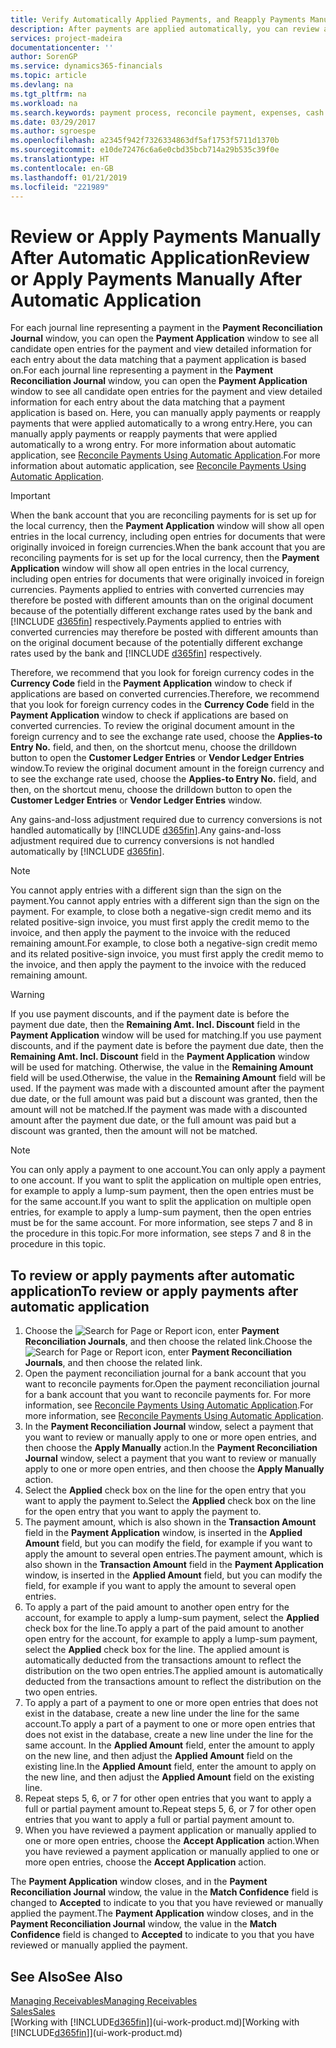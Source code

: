 ```yaml
---
title: Verify Automatically Applied Payments, and Reapply Payments Manually | Microsoft Docs
description: After payments are applied automatically, you can review all the entries for a payment and manually reapply those that were applied incorrectly.
services: project-madeira
documentationcenter: ''
author: SorenGP
ms.service: dynamics365-financials
ms.topic: article
ms.devlang: na
ms.tgt_pltfrm: na
ms.workload: na
ms.search.keywords: payment process, reconcile payment, expenses, cash receipts
ms.date: 03/29/2017
ms.author: sgroespe
ms.openlocfilehash: a2345f942f7326334863df5af1753f5711d1370b
ms.sourcegitcommit: e10de72476c6a6e0cbd35bcb714a29b535c39f0e
ms.translationtype: HT
ms.contentlocale: en-GB
ms.lasthandoff: 01/21/2019
ms.locfileid: "221989"
---
```

# <a name="review-or-apply-payments-manually-after-automatic-application"></a><span data-ttu-id="2f4a6-103">Review or Apply Payments Manually After Automatic Application</span><span class="sxs-lookup"><span data-stu-id="2f4a6-103">Review or Apply Payments Manually After Automatic Application</span></span>
<span data-ttu-id="2f4a6-104">For each journal line representing a payment in the **Payment Reconciliation Journal** window, you can open the **Payment Application** window to see all candidate open entries for the payment and view detailed information for each entry about the data matching that a payment application is based on.</span><span class="sxs-lookup"><span data-stu-id="2f4a6-104">For each journal line representing a payment in the **Payment Reconciliation Journal** window, you can open the **Payment Application** window to see all candidate open entries for the payment and view detailed information for each entry about the data matching that a payment application is based on.</span></span> <span data-ttu-id="2f4a6-105">Here, you can manually apply payments or reapply payments that were applied automatically to a wrong entry.</span><span class="sxs-lookup"><span data-stu-id="2f4a6-105">Here, you can manually apply payments or reapply payments that were applied automatically to a wrong entry.</span></span> <span data-ttu-id="2f4a6-106">For more information about automatic application, see [Reconcile Payments Using Automatic Application](receivables-how-reconcile-payments-auto-application.md).</span><span class="sxs-lookup"><span data-stu-id="2f4a6-106">For more information about automatic application, see [Reconcile Payments Using Automatic Application](receivables-how-reconcile-payments-auto-application.md).</span></span>

> [!IMPORTANT]
>   <span data-ttu-id="2f4a6-107">When the bank account that you are reconciling payments for is set up for the local currency, then the **Payment Application** window will show all open entries in the local currency, including open entries for documents that were originally invoiced in foreign currencies.</span><span class="sxs-lookup"><span data-stu-id="2f4a6-107">When the bank account that you are reconciling payments for is set up for the local currency, then the **Payment Application** window will show all open entries in the local currency, including open entries for documents that were originally invoiced in foreign currencies.</span></span> <span data-ttu-id="2f4a6-108">Payments applied to entries with converted currencies may therefore be posted with different amounts than on the original document because of the potentially different exchange rates used by the bank and [!INCLUDE [d365fin](includes/d365fin_md.md)] respectively.</span><span class="sxs-lookup"><span data-stu-id="2f4a6-108">Payments applied to entries with converted currencies may therefore be posted with different amounts than on the original document because of the potentially different exchange rates used by the bank and [!INCLUDE [d365fin](includes/d365fin_md.md)] respectively.</span></span>

<span data-ttu-id="2f4a6-109">Therefore, we recommend that you look for foreign currency codes in the **Currency Code** field in the **Payment Application** window to check if applications are based on converted currencies.</span><span class="sxs-lookup"><span data-stu-id="2f4a6-109">Therefore, we recommend that you look for foreign currency codes in the **Currency Code** field in the **Payment Application** window to check if applications are based on converted currencies.</span></span> <span data-ttu-id="2f4a6-110">To review the original document amount in the foreign currency and to see the exchange rate used, choose the **Applies-to Entry No.** field, and then, on the shortcut menu, choose the drilldown button to open the **Customer Ledger Entries** or **Vendor Ledger Entries** window.</span><span class="sxs-lookup"><span data-stu-id="2f4a6-110">To review the original document amount in the foreign currency and to see the exchange rate used, choose the **Applies-to Entry No.** field, and then, on the shortcut menu, choose the drilldown button to open the **Customer Ledger Entries** or **Vendor Ledger Entries** window.</span></span>

<span data-ttu-id="2f4a6-111">Any gains-and-loss adjustment required due to currency conversions is not handled automatically by [!INCLUDE [d365fin](includes/d365fin_md.md)].</span><span class="sxs-lookup"><span data-stu-id="2f4a6-111">Any gains-and-loss adjustment required due to currency conversions is not handled automatically by [!INCLUDE [d365fin](includes/d365fin_md.md)].</span></span>

> [!NOTE]  
>   <span data-ttu-id="2f4a6-112">You cannot apply entries with a different sign than the sign on the payment.</span><span class="sxs-lookup"><span data-stu-id="2f4a6-112">You cannot apply entries with a different sign than the sign on the payment.</span></span> <span data-ttu-id="2f4a6-113">For example, to close both a negative-sign credit memo and its related positive-sign invoice, you must first apply the credit memo to the invoice, and then apply the payment to the invoice with the reduced remaining amount.</span><span class="sxs-lookup"><span data-stu-id="2f4a6-113">For example, to close both a negative-sign credit memo and its related positive-sign invoice, you must first apply the credit memo to the invoice, and then apply the payment to the invoice with the reduced remaining amount.</span></span>

> [!WARNING]  
>   <span data-ttu-id="2f4a6-114">If you use payment discounts, and if the payment date is before the payment due date, then the **Remaining Amt. Incl. Discount** field in the **Payment Application** window will be used for matching.</span><span class="sxs-lookup"><span data-stu-id="2f4a6-114">If you use payment discounts, and if the payment date is before the payment due date, then the **Remaining Amt. Incl. Discount** field in the **Payment Application** window will be used for matching.</span></span> <span data-ttu-id="2f4a6-115">Otherwise, the value in the **Remaining Amount** field will be used.</span><span class="sxs-lookup"><span data-stu-id="2f4a6-115">Otherwise, the value in the **Remaining Amount** field will be used.</span></span> <span data-ttu-id="2f4a6-116">If the payment was made with a discounted amount after the payment due date, or the full amount was paid but a discount was granted, then the amount will not be matched.</span><span class="sxs-lookup"><span data-stu-id="2f4a6-116">If the payment was made with a discounted amount after the payment due date, or the full amount was paid but a discount was granted, then the amount will not be matched.</span></span>

> [!NOTE]  
>   <span data-ttu-id="2f4a6-117">You can only apply a payment to one account.</span><span class="sxs-lookup"><span data-stu-id="2f4a6-117">You can only apply a payment to one account.</span></span> <span data-ttu-id="2f4a6-118">If you want to split the application on multiple open entries, for example to apply a lump-sum payment, then the open entries must be for the same account.</span><span class="sxs-lookup"><span data-stu-id="2f4a6-118">If you want to split the application on multiple open entries, for example to apply a lump-sum payment, then the open entries must be for the same account.</span></span> <span data-ttu-id="2f4a6-119">For more information, see steps 7 and 8 in the procedure in this topic.</span><span class="sxs-lookup"><span data-stu-id="2f4a6-119">For more information, see steps 7 and 8 in the procedure in this topic.</span></span>

## <a name="to-review-or-apply-payments-after-automatic-application"></a><span data-ttu-id="2f4a6-120">To review or apply payments after automatic application</span><span class="sxs-lookup"><span data-stu-id="2f4a6-120">To review or apply payments after automatic application</span></span>
1. <span data-ttu-id="2f4a6-121">Choose the ![Search for Page or Report](media/ui-search/search_small.png "Search for Page or Report icon") icon, enter **Payment Reconciliation Journals**, and then choose the related link.</span><span class="sxs-lookup"><span data-stu-id="2f4a6-121">Choose the ![Search for Page or Report](media/ui-search/search_small.png "Search for Page or Report icon") icon, enter **Payment Reconciliation Journals**, and then choose the related link.</span></span>
2. <span data-ttu-id="2f4a6-122">Open the payment reconciliation journal for a bank account that you want to reconcile payments for.</span><span class="sxs-lookup"><span data-stu-id="2f4a6-122">Open the payment reconciliation journal for a bank account that you want to reconcile payments for.</span></span> <span data-ttu-id="2f4a6-123">For more information, see [Reconcile Payments Using Automatic Application](receivables-how-reconcile-payments-auto-application.md).</span><span class="sxs-lookup"><span data-stu-id="2f4a6-123">For more information, see [Reconcile Payments Using Automatic Application](receivables-how-reconcile-payments-auto-application.md).</span></span>
3. <span data-ttu-id="2f4a6-124">In the **Payment Reconciliation Journal** window, select a payment that you want to review or manually apply to one or more open entries, and then choose the **Apply Manually** action.</span><span class="sxs-lookup"><span data-stu-id="2f4a6-124">In the **Payment Reconciliation Journal** window, select a payment that you want to review or manually apply to one or more open entries, and then choose the **Apply Manually** action.</span></span>
4. <span data-ttu-id="2f4a6-125">Select the **Applied** check box on the line for the open entry that you want to apply the payment to.</span><span class="sxs-lookup"><span data-stu-id="2f4a6-125">Select the **Applied** check box on the line for the open entry that you want to apply the payment to.</span></span>
5. <span data-ttu-id="2f4a6-126">The payment amount, which is also shown in the **Transaction Amount** field in the **Payment Application** window, is inserted in the **Applied Amount** field, but you can modify the field, for example if you want to apply the amount to several open entries.</span><span class="sxs-lookup"><span data-stu-id="2f4a6-126">The payment amount, which is also shown in the **Transaction Amount** field in the **Payment Application** window, is inserted in the **Applied Amount** field, but you can modify the field, for example if you want to apply the amount to several open entries.</span></span>
6. <span data-ttu-id="2f4a6-127">To apply a part of the paid amount to another open entry for the account, for example to apply a lump-sum payment, select the **Applied** check box for the line.</span><span class="sxs-lookup"><span data-stu-id="2f4a6-127">To apply a part of the paid amount to another open entry for the account, for example to apply a lump-sum payment, select the **Applied** check box for the line.</span></span> <span data-ttu-id="2f4a6-128">The applied amount is automatically deducted from the transactions amount to reflect the distribution on the two open entries.</span><span class="sxs-lookup"><span data-stu-id="2f4a6-128">The applied amount is automatically deducted from the transactions amount to reflect the distribution on the two open entries.</span></span>
7. <span data-ttu-id="2f4a6-129">To apply a part of a payment to one or more open entries that does not exist in the database, create a new line under the line for the same account.</span><span class="sxs-lookup"><span data-stu-id="2f4a6-129">To apply a part of a payment to one or more open entries that does not exist in the database, create a new line under the line for the same account.</span></span> <span data-ttu-id="2f4a6-130">In the **Applied Amount** field, enter the amount to apply on the new line, and then adjust the **Applied Amount** field on the existing line.</span><span class="sxs-lookup"><span data-stu-id="2f4a6-130">In the **Applied Amount** field, enter the amount to apply on the new line, and then adjust the **Applied Amount** field on the existing line.</span></span>
8. <span data-ttu-id="2f4a6-131">Repeat steps 5, 6, or 7 for other open entries that you want to apply a full or partial payment amount to.</span><span class="sxs-lookup"><span data-stu-id="2f4a6-131">Repeat steps 5, 6, or 7 for other open entries that you want to apply a full or partial payment amount to.</span></span>
9. <span data-ttu-id="2f4a6-132">When you have reviewed a payment application or manually applied to one or more open entries, choose the **Accept Application** action.</span><span class="sxs-lookup"><span data-stu-id="2f4a6-132">When you have reviewed a payment application or manually applied to one or more open entries, choose the **Accept Application** action.</span></span>

<span data-ttu-id="2f4a6-133">The **Payment Application** window  closes, and in the **Payment Reconciliation Journal** window, the value in the **Match Confidence** field is changed to **Accepted** to indicate to you that you have reviewed or manually applied the payment.</span><span class="sxs-lookup"><span data-stu-id="2f4a6-133">The **Payment Application** window  closes, and in the **Payment Reconciliation Journal** window, the value in the **Match Confidence** field is changed to **Accepted** to indicate to you that you have reviewed or manually applied the payment.</span></span>

## <a name="see-also"></a><span data-ttu-id="2f4a6-134">See Also</span><span class="sxs-lookup"><span data-stu-id="2f4a6-134">See Also</span></span>
[<span data-ttu-id="2f4a6-135">Managing Receivables</span><span class="sxs-lookup"><span data-stu-id="2f4a6-135">Managing Receivables</span></span>](receivables-manage-receivables.md)  
[<span data-ttu-id="2f4a6-136">Sales</span><span class="sxs-lookup"><span data-stu-id="2f4a6-136">Sales</span></span>](sales-manage-sales.md)  
<span data-ttu-id="2f4a6-137">[Working with [!INCLUDE[d365fin](includes/d365fin_md.md)]](ui-work-product.md)</span><span class="sxs-lookup"><span data-stu-id="2f4a6-137">[Working with [!INCLUDE[d365fin](includes/d365fin_md.md)]](ui-work-product.md)</span></span>
